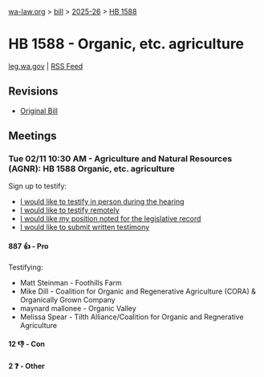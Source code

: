[wa-law.org](/) > [bill](/bill/) > [2025-26](/bill/2025-26/) > [HB 1588](/bill/2025-26/hb/1588/)

# HB 1588 - Organic, etc. agriculture
[leg.wa.gov](https://app.leg.wa.gov/billsummary?BillNumber=1588&Year=2025&Initiative=false) | [RSS Feed](./rss.xml)

## Revisions
* [Original Bill](1/)

## Meetings
### Tue 02/11 10:30 AM - Agriculture and Natural Resources (AGNR): HB 1588 Organic, etc. agriculture
Sign up to testify:
* [I would like to testify in person during the hearing](https://app.leg.wa.gov/csi/Testifier/Add?chamber=House&mId=32738&aId=163138&caId=25524&tId=1)
* [I would like to testify remotely](https://app.leg.wa.gov/csi/Testifier/Add?chamber=House&mId=32738&aId=163138&caId=25524&tId=2)
* [I would like my position noted for the legislative record](https://app.leg.wa.gov/csi/Testifier/Add?chamber=House&mId=32738&aId=163138&caId=25524&tId=3)
* [I would like to submit written testimony](https://app.leg.wa.gov/csi/Testifier/Add?chamber=House&mId=32738&aId=163138&caId=25524&tId=4)

#### 887 👍 - Pro
Testifying:
* Matt Steinman - Foothills Farm
* Mike Dill - Coalition for Organic and Regenerative Agriculture (CORA) & Organically Grown Company
* maynard mallonee - Organic Valley
* Melissa Spear - Tilth Alliance/Coalition for Organic and Regnerative Agriculture

#### 12 👎 - Con

#### 2 ❓ - Other
